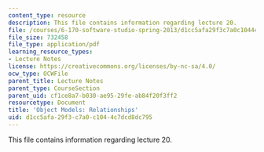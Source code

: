 ```yaml
---
content_type: resource
description: This file contains information regarding lecture 20.
file: /courses/6-170-software-studio-spring-2013/d1cc5afa29f3c7a0c1044c7dcd8dc795_MIT6_170S13_20-objt-mdl-rel.pdf
file_size: 732458
file_type: application/pdf
learning_resource_types:
- Lecture Notes
license: https://creativecommons.org/licenses/by-nc-sa/4.0/
ocw_type: OCWFile
parent_title: Lecture Notes
parent_type: CourseSection
parent_uid: cf1ce8a7-b030-ae95-29fe-ab84f20f3ff2
resourcetype: Document
title: 'Object Models: Relationships'
uid: d1cc5afa-29f3-c7a0-c104-4c7dcd8dc795
---
```

This file contains information regarding lecture 20.